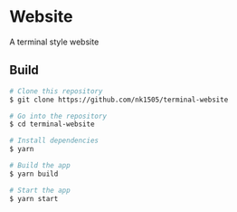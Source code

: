 # Website

A terminal style website

## Build
```bash
# Clone this repository
$ git clone https://github.com/nk1505/terminal-website

# Go into the repository
$ cd terminal-website

# Install dependencies
$ yarn

# Build the app
$ yarn build

# Start the app
$ yarn start
```